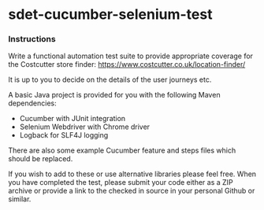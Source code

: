 # sdet-cucumber-selenium-test

### Instructions

Write a functional automation test suite to provide appropriate coverage for the Costcutter store finder: https://www.costcutter.co.uk/location-finder/

It is up to you to decide on the details of the user journeys etc.

A basic Java project is provided for you with the following Maven dependencies:

* Cucumber with JUnit integration
* Selenium Webdriver with Chrome driver
* Logback for SLF4J logging

There are also some example Cucumber feature and steps files which should be replaced.

If you wish to add to these or use alternative libraries please feel free.  When you have completed the test, please submit your code either as a ZIP archive or provide a link to the checked in source in your personal Github or similar. 
